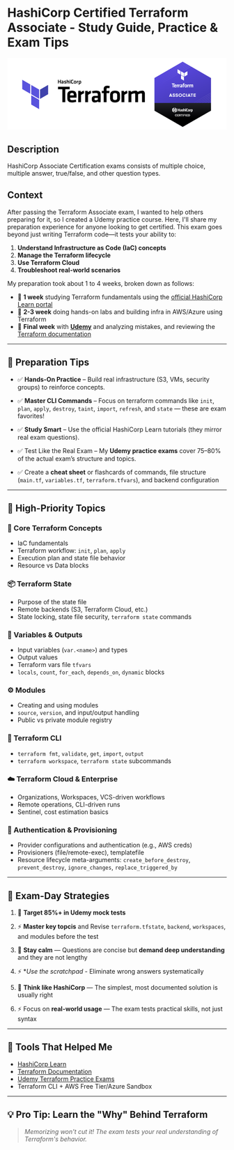 
# HashiCorp Certified Terraform Associate - Study Guide, Practice & Exam Tips


![Terraform](./images/terraform.png)

## Description

HashiCorp Associate Certification exams consists of multiple choice, multiple answer, true/false, and other question types.


## Context

After passing the Terraform Associate exam, I wanted to help others preparing for it, so I created a Udemy practice course. Here, I'll share my preparation experience for anyone looking to get certified.
This exam goes beyond just writing Terraform code—it tests your ability to:

1. **Understand Infrastructure as Code (IaC) concepts**
2. **Manage the Terraform lifecycle**
3. **Use Terraform Cloud**
4. **Troubleshoot real-world scenarios**

My preparation took about 1 to 4 weeks, broken down as follows:

- 📘 **1 week** studying Terraform fundamentals using the [official HashiCorp Learn portal](https://developer.hashicorp.com/terraform/learn)  
- 🧠 **2-3 week** doing hands-on labs and building infra in AWS/Azure using Terraform  
- 🧪 **Final week** with **[Udemy](https://www.udemy.com/course/terraform-certified-associate-003-practice-exams/)** and  analyzing mistakes, and reviewing the [Terraform documentation](https://developer.hashicorp.com/terraform/docs)  

---

## 🧭 Preparation Tips

- ✅ **Hands-On Practice** – Build real infrastructure (S3, VMs, security groups) to reinforce concepts.

- ✅ **Master CLI Commands** – Focus on terraform commands  like `init`, `plan`, `apply`, `destroy`, `taint`, `import`, `refresh`, and `state` — these are exam favorites!

- ✅ **Study Smart** – Use the official HashiCorp Learn tutorials (they mirror real exam questions).

- ✅ Test Like the Real Exam – My **Udemy practice exams** cover 75–80% of the actual exam’s structure and topics.

- ✅ Create a **cheat sheet** or flashcards of commands, file structure (`main.tf`, `variables.tf`, `terraform.tfvars`), and backend configuration  


---


## 📌 High-Priority Topics

### 📂 Core Terraform Concepts
- IaC fundamentals  
- Terraform workflow: `init`, `plan`, `apply`  
- Execution plan and state file behavior  
- Resource vs Data blocks  

### 📦 Terraform State
- Purpose of the state file  
- Remote backends (S3, Terraform Cloud, etc.)  
- State locking, state file security, `terraform state` commands  

### 🔁 Variables & Outputs
- Input variables (`var.<name>`) and types  
- Output values  
- Terraform vars file `tfvars`
- `locals`, `count`, `for_each`, `depends_on`, `dynamic` blocks  

### ⚙️ Modules
- Creating and using modules  
- `source`, `version`, and input/output handling  
- Public vs private module registry  

### 🧪 Terraform CLI
- `terraform fmt`, `validate`, `get`, `import`, `output`  
- `terraform workspace`, `terraform state` subcommands  

### ☁️ Terraform Cloud & Enterprise
- Organizations, Workspaces, VCS-driven workflows  
- Remote operations, CLI-driven runs  
- Sentinel, cost estimation basics  

### 🔐 Authentication & Provisioning
- Provider configurations and authentication (e.g., AWS creds)  
- Provisioners (file/remote-exec), templatefile  
- Resource lifecycle meta-arguments: `create_before_destroy`, `prevent_destroy`, `ignore_changes`, `replace_triggered_by`

---



## 🧪 Exam-Day Strategies

1. 🍁 **Target 85%+ in Udemy mock tests**  

2. ⚡ **Master key topcis** and Revise `terraform.tfstate`, `backend`, `workspaces`, and modules before the test  

3. 🍁 **Stay calm** — Questions are concise but **demand deep understanding** and they are not lengthy 

4. ⚡ **Use the *scratchpad** - Eliminate wrong answers systematically 

5. 🍁 **Think like HashiCorp** — The simplest, most documented solution is usually right 

6. ⚡ Focus on **real-world usage** — The exam tests practical skills, not just syntax



- - -


## 🚀 Tools That Helped Me

- [HashiCorp Learn](https://developer.hashicorp.com/terraform/learn)  
- [Terraform Documentation](https://developer.hashicorp.com/terraform/docs)  
- [Udemy Terraform Practice Exams](https://www.udemy.com/course/terraform-certified-associate-003-practice-exams/?couponCode=KEEPLEARNING)  
- Terraform CLI + AWS Free Tier/Azure Sandbox  



- - -


## 💡 Pro Tip: Learn the "Why" Behind Terraform

> *Memorizing won't cut it! The exam tests your real understanding of Terraform's behavior.*

